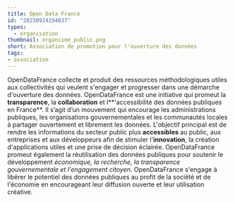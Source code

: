 ```yaml
---
title: Open Data France
id: "20230924194037"
types:
  - organisation
thumbnail: organisme_public.png
short: Association de promotion pour l'ouverture des données
tags:
- association
---
```


OpenDataFrance collecte et produit des ressources méthodologiques utiles aux collectivités qui veulent s'engager et progresser dans une démarche d'ouverture des données.
OpenDataFrance est une initiative qui promeut la **transparence**, la **collaboration** et l**'accessibilité des données publiques en France**. Il s’agit d’un mouvement qui encourage les administrations publiques, les organisations gouvernementales et les communautés locales à partager ouvertement et librement les données. 
L'objectif principal est de rendre les informations du secteur public plus **accessibles** au public, aux entreprises et aux développeurs afin de stimuler l'**innovation**, la création d'applications utiles et une prise de décision éclairée. OpenDataFrance promeut également la réutilisation des données publiques pour soutenir le développement _économique, la recherche, la transparence gouvernementale et l'engagement citoyen._ OpenDataFrance s'engage à libérer le potentiel des données publiques au profit de la société et de l'économie en encourageant leur diffusion ouverte et leur utilisation créative.